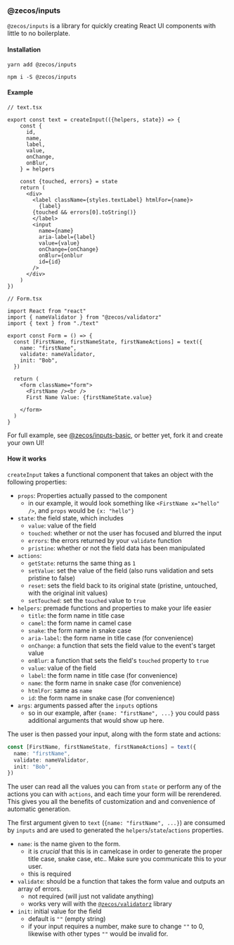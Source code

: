 ### @zecos/inputs

`@zecos/inputs` is a library for quickly creating React UI components with little to no boilerplate.

#### Installation

`yarn add @zecos/inputs`

`npm i -S @zecos/inputs`

#### Example

```tsx
// text.tsx

export const text = createInput(({helpers, state}) => {
    const {
      id,
      name,
      label,
      value,
      onChange,
      onBlur,
    } = helpers
    
    const {touched, errors} = state
    return (
      <div>
        <label className={styles.textLabel} htmlFor={name}>
          {label}
        {touched && errors[0].toString()}
        </label>
        <input
          name={name}
          aria-label={label}
          value={value}
          onChange={onChange}
          onBlur={onblur
          id={id}
        />
      </div>
    )
})
```

```tsx
// Form.tsx

import React from "react"
import { nameValidator } from "@zecos/validatorz"
import { text } from "./text"

export const Form = () => {
  const [FirstName, firstNameState, firstNameActions] = text({
    name: "firstName",
    validate: nameValidator,
    init: "Bob",
  })

  return (
    <form className="form">
      <FirstName /><br />
      First Name Value: {firstNameState.value}
      
    </form>
  )
}
```

For full example, see [@zecos/inputs-basic](https://github.com/zecos/inputs-basic), or better yet, fork it and create your own UI!

#### How it works

`createInput` takes a functional component that takes an object with the following properties:

* `props`: Properties actually passed to the component
  * in our example, it would look something like `<FirstName x="hello" />`, and `props` would be `{x: "hello"}`
* `state`: the field state, which includes
  * `value`: value of the field
  * `touched`: whether or not the user has focused and blurred the input
  * `errors`: the errors returned by your `validate` function
  * `pristine`: whether or not the field data has been manipulated
* `actions`:
  * `getState`: returns the same thing as `1`
  * `setValue`: set the value of the field (also runs validation and sets pristine to false)
  * `reset`: sets the field back to its original state (pristine, untouched, with the original init values)
  * `setTouched`: set the `touched` value to `true`
* `helpers`: premade functions and properties to make your life easier
  * `title`: the form name in title case
  * `camel`: the form name in camel case
  * `snake`: the form name in snake case
  * `aria-label`: the form name in title case (for convenience)
  * `onChange`: a function that sets the field value to the event's target value
  * `onBlur`: a function that sets the field's `touched` property to `true`
  * `value`: value of the field 
  * `label`: the form name in title case (for convenience)
  * `name`: the form name in snake case (for convenience)
  * `htmlFor`: same as `name`
  * `id`: the form name in snake case (for convenience)
* `args`: arguments passed after the `inputs` options
  * so in our example, after `{name: "firstName", ...}` you could pass additional arguments that would show up here.

The user is then passed your input, along with the form state and actions:

```ts
const [FirstName, firstNameState, firstNameActions] = text({
  name: "firstName",
  validate: nameValidator,
  init: "Bob",
})
```

The user can read all the values you can from `state` or perform any of the actions you can with `actions`, and each time your form will be rerendered. This gives you all the benefits of customization and and convenience of automatic generation.

The first argument given to `text` (`{name: "firstName", ...}`) are consumed by `inputs` and are used to generated the `helpers`/`state`/`actions` properties.

* `name`: is the name given to the form.
  * it is *crucial* that this is in camelcase in order to generate the proper title case, snake case, etc.. Make sure you communicate this to your user.
  * this is required
* `validate`: should be a function that takes the form value and outputs an array of errors.
  * not required (will just not validate anything)
  * works very will with the [`@zecos/validatorz`](https://npmjs.org/@zecos/validatorz`) library
* `init`: initial value for the field
  * default is `""` (empty string)
  * if your input requires a number, make sure to change `""` to 0, likewise with other types `""` would be invalid for.